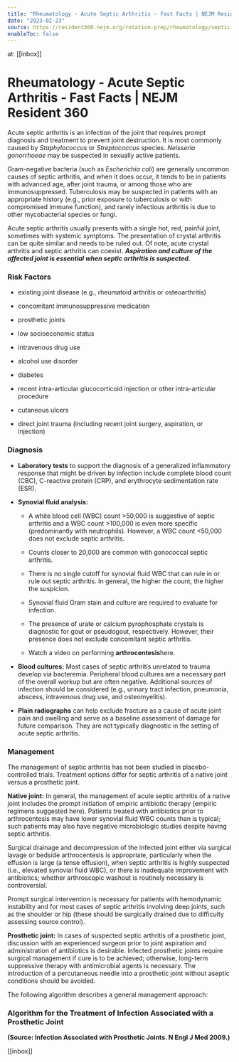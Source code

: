 ```yaml
---
title: "Rheumatology - Acute Septic Arthritis - Fast Facts | NEJM Resident 360"
date: "2023-02-23"
source: https://resident360.nejm.org/rotation-prep/rheumatology/septic-arthritis/fast-facts
enableToc: false
---
```


at: [[inbox]]

# Rheumatology - Acute Septic Arthritis - Fast Facts | NEJM Resident 360
Acute septic arthritis is an infection of the joint that requires prompt diagnosis and treatment to prevent joint destruction. It is most commonly caused by *Staphylococcus* or *Streptococcus* species. *Neisseria gonorrhoeae* may be suspected in sexually active patients.

Gram-negative bacteria (such as *Escherichia coli*) are generally uncommon causes of septic arthritis, and when it does occur, it tends to be in patients with advanced age, after joint trauma, or among those who are immunosuppressed. Tuberculosis may be suspected in patients with an appropriate history (e.g., prior exposure to tuberculosis or with compromised immune function), and rarely infectious arthritis is due to other mycobacterial species or fungi.

Acute septic arthritis usually presents with a single hot, red, painful joint, sometimes with systemic symptoms. The presentation of crystal arthritis can be quite similar and needs to be ruled out. Of note, acute crystal arthritis and septic arthritis can coexist. ***Aspiration and culture of the affected joint is essential when septic arthritis is suspected.***

### Risk Factors

*   existing joint disease (e.g., rheumatoid arthritis or osteoarthritis)
    
*   concomitant immunosuppressive medication
    
*   prosthetic joints
    
*   low socioeconomic status
    
*   intravenous drug use
    
*   alcohol use disorder
    
*   diabetes
    
*   recent intra-articular glucocorticoid injection or other intra-articular procedure
    
*   cutaneous ulcers
    
*   direct joint trauma (including recent joint surgery, aspiration, or injection)  
      
    

### Diagnosis

*   **Laboratory tests** to support the diagnosis of a generalized inflammatory response that might be driven by infection include complete blood count (CBC), C-reactive protein (CRP), and erythrocyte sedimentation rate (ESR).
    
*   **Synovial fluid analysis:**
    
    *   A white blood cell (WBC) count >50,000 is suggestive of septic arthritis and a WBC count >100,000 is even more specific (predominantly with neutrophils). However, a WBC count <50,000 does not exclude septic arthritis.
        
    *   Counts closer to 20,000 are common with gonococcal septic arthritis.
        
    *   There is no single cutoff for synovial fluid WBC that can rule in or rule out septic arthritis. In general, the higher the count, the higher the suspicion.
        
    *   Synovial fluid Gram stain and culture are required to evaluate for infection.
        
    *   The presence of urate or calcium pyrophosphate crystals is diagnostic for gout or pseudogout, respectively. However, their presence does not exclude concomitant septic arthritis.
        
    *   Watch a video on performing **arthrocentesis**here.
        
*   **Blood cultures:** Most cases of septic arthritis unrelated to trauma develop via bacteremia. Peripheral blood cultures are a necessary part of the overall workup but are often negative. Additional sources of infection should be considered (e.g., urinary tract infection, pneumonia, abscess, intravenous drug use, and osteomyelitis).
    
*   **Plain radiographs** can help exclude fracture as a cause of acute joint pain and swelling and serve as a baseline assessment of damage for future comparison. They are not typically diagnostic in the setting of acute septic arthritis.  
      
    

### Management

The management of septic arthritis has not been studied in placebo-controlled trials. Treatment options differ for septic arthritis of a native joint versus a prosthetic joint.

**Native joint:** In general, the management of acute septic arthritis of a native joint includes the prompt initiation of empiric antibiotic therapy (empiric regimens suggested here). Patients treated with antibiotics prior to arthrocentesis may have lower synovial fluid WBC counts than is typical; such patients may also have negative microbiologic studies despite having septic arthritis.

Surgical drainage and decompression of the infected joint either via surgical lavage or bedside arthrocentesis is appropriate, particularly when the effusion is large (a tense effusion), when septic arthritis is highly suspected (i.e., elevated synovial fluid WBC), or there is inadequate improvement with antibiotics; whether arthroscopic washout is routinely necessary is controversial.

Prompt surgical intervention is necessary for patients with hemodynamic instability and for most cases of septic arthritis involving deep joints, such as the shoulder or hip (these should be surgically drained due to difficulty assessing source control).

**Prosthetic joint:** In cases of suspected septic arthritis of a prosthetic joint, discussion with an experienced surgeon prior to joint aspiration and administration of antibiotics is desirable. Infected prosthetic joints require surgical management if cure is to be achieved; otherwise, long-term suppressive therapy with antimicrobial agents is necessary. The introduction of a percutaneous needle into a prosthetic joint without aseptic conditions should be avoided.

The following algorithm describes a general management approach:

### Algorithm for the Treatment of Infection Associated with a Prosthetic Joint

  
**(Source: Infection Associated with Prosthetic Joints. N Engl J Med 2009.)**

[[inbox]]